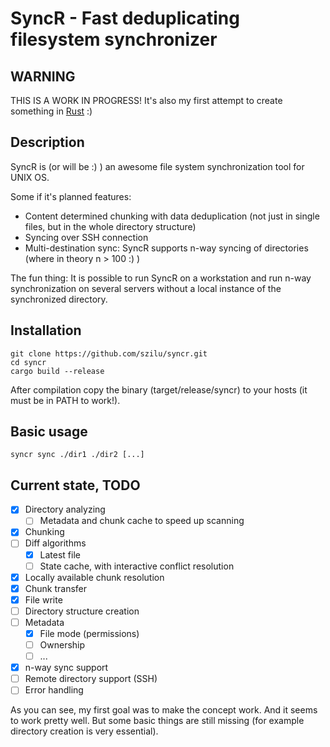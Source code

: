 SyncR - Fast deduplicating filesystem synchronizer
==================================================

WARNING
-------
THIS IS A WORK IN PROGRESS!
It's also my first attempt to create something in [Rust](https://www.rust-lang.org/) :)

Description
-----------
SyncR is (or will be :) ) an awesome file system synchronization tool for UNIX OS.

Some if it's planned features:
* Content determined chunking with data deduplication (not just in single files, but in the whole directory structure)
* Syncing over SSH connection
* Multi-destination sync: SyncR supports n-way syncing of directories (where in theory n > 100 :) )

The fun thing:
It is possible to run SyncR on a workstation and run n-way synchronization on several servers without a local instance of the synchronized directory.

Installation
------------
    git clone https://github.com/szilu/syncr.git
    cd syncr
    cargo build --release

After compilation copy the binary (target/release/syncr) to your hosts (it must be in PATH to work!).

Basic usage
-----------
    syncr sync ./dir1 ./dir2 [...]

Current state, TODO
-------------------
* [x] Directory analyzing
    * [ ] Metadata and chunk cache to speed up scanning
* [x] Chunking
* [ ] Diff algorithms
    * [x] Latest file
    * [ ] State cache, with interactive conflict resolution
* [x] Locally available chunk resolution
* [x] Chunk transfer
* [x] File write
* [ ] Directory structure creation
* [ ] Metadata
    * [x] File mode (permissions)
    * [ ] Ownership
    * [ ] ...
* [x] n-way sync support
* [ ] Remote directory support (SSH)
* [ ] Error handling

As you can see, my first goal was to make the concept work. And it seems to work pretty well. But some basic things are still missing (for example directory creation is very essential).
